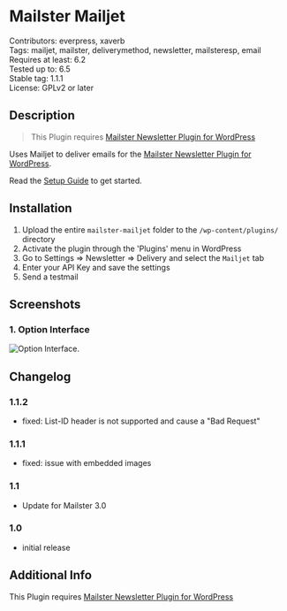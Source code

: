 # Mailster Mailjet

Contributors: everpress, xaverb  
Tags: mailjet, mailster, deliverymethod, newsletter, mailsteresp, email  
Requires at least: 6.2  
Tested up to: 6.5  
Stable tag: 1.1.1  
License: GPLv2 or later

## Description

> This Plugin requires [Mailster Newsletter Plugin for WordPress](https://mailster.co/?utm_campaign=wporg&utm_source=wordpress.org&utm_medium=readme&utm_term=Mailjet)

Uses Mailjet to deliver emails for the [Mailster Newsletter Plugin for WordPress](https://mailster.co/?utm_campaign=wporg&utm_source=wordpress.org&utm_medium=readme&utm_term=Mailjet).

Read the [Setup Guide](https://kb.mailster.co/send-your-newsletters-via-mailjet?utm_campaign=wporg&utm_source=Mailjet&utm_medium=readme) to get started.

## Installation

1. Upload the entire `mailster-mailjet` folder to the `/wp-content/plugins/` directory
2. Activate the plugin through the 'Plugins' menu in WordPress
3. Go to Settings => Newsletter => Delivery and select the `Mailjet` tab
4. Enter your API Key and save the settings
5. Send a testmail

## Screenshots

### 1. Option Interface

![Option Interface.](https://ps.w.org/mailster-mailjet/assets/screenshot-1.png)

## Changelog

### 1.1.2

- fixed: List-ID header is not supported and cause a "Bad Request"

### 1.1.1

- fixed: issue with embedded images

### 1.1

- Update for Mailster 3.0

### 1.0

- initial release

## Additional Info

This Plugin requires [Mailster Newsletter Plugin for WordPress](https://mailster.co/?utm_campaign=wporg&utm_source=wordpress.org&utm_medium=readme&utm_term=Mailjet)
